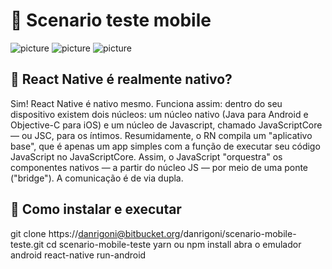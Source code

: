 # :rocket: Scenario teste mobile

![picture](https://bitbucket.org/danrigoni/scenario-mobile-teste/raw/8aa8481f08f3e88e52705a36d0cc92d9c4bd078a/.Screenshots/screenshots1.png)
![picture](https://bitbucket.org/danrigoni/scenario-mobile-teste/raw/8aa8481f08f3e88e52705a36d0cc92d9c4bd078a/.Screenshots/screenshots2.png)
![picture](https://bitbucket.org/danrigoni/scenario-mobile-teste/raw/8aa8481f08f3e88e52705a36d0cc92d9c4bd078a/.Screenshots/screenshots3.png)


## :rocket: React Native é realmente nativo?


Sim! React Native é nativo mesmo. Funciona assim: dentro do seu dispositivo existem dois núcleos: um núcleo nativo (Java para Android e Objective-C para iOS) e um núcleo de Javascript, chamado JavaScriptCore — ou JSC, para os íntimos.
Resumidamente, o RN compila um "aplicativo base", que é apenas um app simples com a função de executar seu código JavaScript no JavaScriptCore. Assim, o JavaScript "orquestra" os componentes nativos — a partir do núcleo JS — por meio de uma ponte ("bridge"). A comunicação é de via dupla.


## :rocket: Como instalar e executar

git clone https://danrigoni@bitbucket.org/danrigoni/scenario-mobile-teste.git
cd scenario-mobile-teste
yarn ou npm install
abra o emulador android
react-native run-android